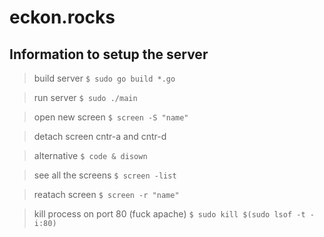 # eckon.rocks
## Information to setup the server

> build server
`$ sudo go build *.go`

> run server
`$ sudo ./main`

> open new screen
`$ screen -S "name"`

> detach screen
cntr-a and cntr-d

> alternative
`$ code & disown`

> see all the screens
`$ screen -list`

> reatach screen
`$ screen -r "name"`

> kill process on port 80 (fuck apache)
`$ sudo kill $(sudo lsof -t -i:80)`